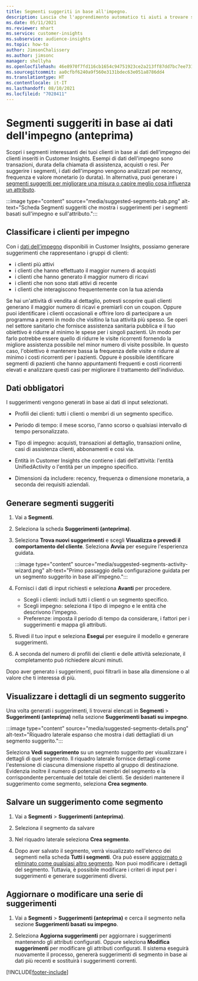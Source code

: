 ```yaml
---
title: Segmenti suggeriti in base all'impegno.
description: Lascia che l'apprendimento automatico ti aiuti a trovare segmenti nuovi e interessanti in base all'impegno dei clienti.
ms.date: 05/11/2021
ms.reviewer: mhart
ms.service: customer-insights
ms.subservice: audience-insights
ms.topic: how-to
author: JimsonChalissery
ms.author: jimsonc
manager: shellyha
ms.openlocfilehash: 46e8970f7fd116cb1654c94751923ce2a213ff87dd7bc7ee731a62bbd0093513
ms.sourcegitcommit: aa0cfbf6240a9f560e3131bdec63e051a8786dd4
ms.translationtype: HT
ms.contentlocale: it-IT
ms.lasthandoff: 08/10/2021
ms.locfileid: "7028411"
---
```

# <a name="suggested-segments-based-on-activity-data-preview"></a>Segmenti suggeriti in base ai dati dell'impegno (anteprima)

Scopri i segmenti interessanti dei tuoi clienti in base ai dati dell'impegno dei clienti inseriti in Customer Insights. Esempi di dati dell'impegno sono transazioni, durata della chiamata di assistenza, acquisti o resi. Per suggerire i segmenti, i dati dell'impegno vengono analizzati per recency, frequenza e valore monetario (o durata). In alternativa, puoi generare i [segmenti suggeriti per migliorare una misura o capire meglio cosa influenza un attributo](suggested-segments.md).

:::image type="content" source="media/suggested-segments-tab.png" alt-text="Scheda Segmenti suggeriti che mostra i suggerimenti per i segmenti basati sull'impegno e sull'attributo.":::

## <a name="categorize-customers-by-activity"></a>Classificare i clienti per impegno

Con i [dati dell'impegno](activities.md) disponibili in Customer Insights, possiamo generare suggerimenti che rappresentano i gruppi di clienti:

- i clienti più attivi 
- i clienti che hanno effettuato il maggior numero di acquisti 
- i clienti che hanno generato il maggior numero di ricavi 
- i clienti che non sono stati attivi di recente 
- i clienti che interagiscono frequentemente con la tua azienda  

Se hai un'attività di vendita al dettaglio, potresti scoprire quali clienti generano il maggior numero di ricavi e premiarli con un coupon. Oppure puoi identificare i clienti occasionali e offrire loro di partecipare a un programma a premi in modo che visitino la tua attività più spesso.
Se operi nel settore sanitario che fornisce assistenza sanitaria pubblica e il tuo obiettivo è ridurre al minimo le spese per i singoli pazienti. Un modo per farlo potrebbe essere quello di ridurre le visite ricorrenti fornendo la migliore assistenza possibile nel minor numero di visite possibile. In questo caso, l'obiettivo è mantenere bassa la frequenza delle visite e ridurre al minimo i costi ricorrenti per i pazienti. Oppure è possibile identificare segmenti di pazienti che hanno appuntamenti frequenti e costi ricorrenti elevati e analizzare questi casi per migliorare il trattamento dell'individuo. 

## <a name="required-data"></a>Dati obbligatori

I suggerimenti vengono generati in base ai dati di input selezionati. 

- Profili dei clienti: tutti i clienti o membri di un segmento specifico. 

- Periodo di tempo: il mese scorso, l'anno scorso o qualsiasi intervallo di tempo personalizzato.

- Tipo di impegno: acquisti, transazioni al dettaglio, transazioni online, casi di assistenza clienti, abbonamenti e così via.  

- Entità in Customer Insights che contiene i dati dell'attività: l'entità UnifiedActivity o l'entità per un impegno specifico. 

- Dimensioni da includere: recency, frequenza o dimensione monetaria, a seconda dei requisiti aziendali.

## <a name="generate-suggested-segments"></a>Generare segmenti suggeriti

1. Vai a **Segmenti**.

1. Seleziona la scheda **Suggerimenti (anteprima)**.

1. Seleziona **Trova nuovi suggerimenti** e scegli **Visualizza o prevedi il comportamento del cliente**. Seleziona **Avvia** per eseguire l'esperienza guidata.

   :::image type="content" source="media/suggested-segments-activity-wizard.png" alt-text="Primo passaggio della configurazione guidata per un segmento suggerito in base all'impegno.":::

1. Fornisci i dati di input richiesti e seleziona **Avanti** per procedere.

   - Scegli i clienti: includi tutti i clienti o un segmento specifico.
   - Scegli impegno: seleziona il tipo di impegno e le entità che descrivono l'impegno.
   - Preferenze: imposta il periodo di tempo da considerare, i fattori per i suggerimenti e mappa gli attributi.

1. Rivedi il tuo input e seleziona **Esegui** per eseguire il modello e generare suggerimenti.

1. A seconda del numero di profili dei clienti e delle attività selezionate, il completamento può richiedere alcuni minuti. 

Dopo aver generato i suggerimenti, puoi filtrarli in base alla dimensione o al valore che ti interessa di più. 

## <a name="view-details-of-a-suggested-segment"></a>Visualizzare i dettagli di un segmento suggerito

Una volta generati i suggerimenti, li troverai elencati in **Segmenti** > **Suggerimenti (anteprima)** nella sezione **Suggerimenti basati su impegno**.

:::image type="content" source="media/suggested-segments-details.png" alt-text="Riquadro laterale espanso che mostra i dati dettagliati di un segmento suggerito.":::

Seleziona **Vedi suggerimento** su un segmento suggerito per visualizzare i dettagli di quel segmento. Il riquadro laterale fornisce dettagli come l'estensione di ciascuna dimensione rispetto al gruppo di destinazione. Evidenzia inoltre il numero di potenziali membri del segmento e la corrispondente percentuale del totale dei clienti. Se desideri mantenere il suggerimento come segmento, seleziona **Crea segmento**.    

## <a name="save-a-suggestion-as-a-segment"></a>Salvare un suggerimento come segmento

1. Vai a **Segmenti** > **Suggerimenti (anteprima)**.

1. Seleziona il segmento da salvare 

1. Nel riquadro laterale seleziona **Crea segmento**. 

1. Dopo aver salvato il segmento, verrà visualizzato nell'elenco dei segmenti nella scheda **Tutti i segmenti**. Ora può essere [aggiornato o eliminato come qualsiasi altro segmento](segments.md). Non puoi modificare i dettagli del segmento. Tuttavia, è possibile modificare i criteri di input per i suggerimenti e generare suggerimenti diversi.

## <a name="refresh-or-edit-a-set-of-suggestions"></a>Aggiornare o modificare una serie di suggerimenti

1. Vai a **Segmenti** > **Suggerimenti (anteprima)** e cerca il segmento nella sezione **Suggerimenti basati su impegno**.

1. Seleziona **Aggiorna suggerimenti** per aggiornare i suggerimenti mantenendo gli attributi configurati. Oppure seleziona **Modifica suggerimenti** per modificare gli attributi configurati. Il sistema eseguirà nuovamente il processo, genererà suggerimenti di segmento in base ai dati più recenti e sostituirà i suggerimenti correnti.

[!INCLUDE[footer-include](../includes/footer-banner.md)]
